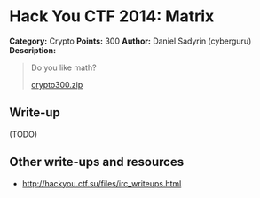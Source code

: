 # Hack You CTF 2014: Matrix

**Category:** Crypto
**Points:** 300
**Author:** Daniel Sadyrin (cyberguru)
**Description:**

> Do you like math?
>
> [crypto300.zip](crypto300.zip)

## Write-up

(TODO)

## Other write-ups and resources

* <http://hackyou.ctf.su/files/irc_writeups.html>
